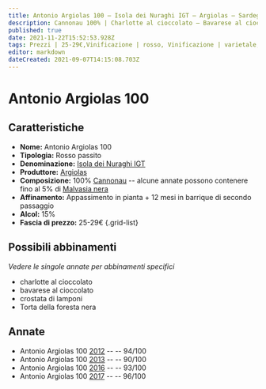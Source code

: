 ```yaml
---
title: Antonio Argiolas 100 – Isola dei Nuraghi IGT – Argiolas – Sardegna (IT) – 25-29€ – 4★-5★
description: Cannonau 100% | Charlotte al cioccolato – Bavarese al cioccolato – Crostata di lamponi – Torta della foresta nera
published: true
date: 2021-11-22T15:52:53.928Z
tags: Prezzi | 25-29€,Vinificazione | rosso, Vinificazione | varietale, sardegna, Valutazioni | 5 stelle, malvasia nera, passito, cannonau, charlotte al cioccolato, bavarese al cioccolato, crostata di lamponi, Torta della foresta nera
editor: markdown
dateCreated: 2021-09-07T14:15:08.703Z
---
```


# Antonio Argiolas 100

## Caratteristiche
- **Nome:** Antonio Argiolas 100 
- **Tipologia:** Rosso passito
- **Denominazione:** [Isola dei Nuraghi IGT](/denominazioni/Italia/Sardegna/IGT/Isola-dei-Nuraghi)
- **Produttore:** [Argiolas](/produttori/Italia/Sardegna/Argiolas) 
- **Composizione:** 100% [Cannonau](/vitigni/Italia/bacca-nera/cannonau) -- alcune annate possono contenere fino al 5% di [Malvasia nera](/vitigni/Italia/bacca-nera/malvasia-nera)
- **Affinamento:** Appassimento in pianta + 12 mesi in barrique di secondo passaggio
- **Alcol:** 15%
- **Fascia di prezzo:** 25-29€
{.grid-list}



## Possibili abbinamenti
*Vedere le singole annate per abbinamenti specifici*

- charlotte al cioccolato
- bavarese al cioccolato
- crostata di lamponi
- Torta della foresta nera

## Annate
- Antonio Argiolas 100 [2012](vini/Italia/Sardegna/Argiolas/Antonio-Argiolas-100/2012) -- <span class="star-5"></span> -- 94/100
- Antonio Argiolas 100 [2013](vini/Italia/Sardegna/Argiolas/Antonio-Argiolas-100/2013) -- <span class="star-4"></span> -- 90/100
- Antonio Argiolas 100 [2016](vini/Italia/Sardegna/Argiolas/Antonio-Argiolas-100/2016) -- <span class="star-5"></span> -- 93/100
- Antonio Argiolas 100 [2017](vini/Italia/Sardegna/Argiolas/Antonio-Argiolas-100/2017) -- <span class="star-5"></span> -- 96/100